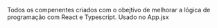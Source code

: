 Todos os compenentes criados com o obejtivo de melhorar a lógica de programação com React e Typescript. Usado no App.jsx
